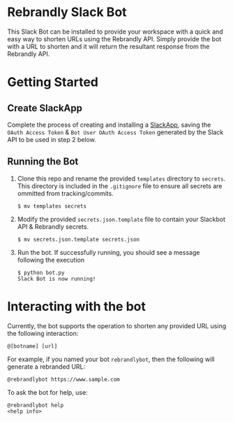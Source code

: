 # Rebrandly Slack Bot
This Slack Bot can be installed to provide your workspace with a quick and easy way to shorten URLs using the Rebrandly API. Simply provide the bot with a URL to shorten and it will return the resultant response from the Rebrandly API.

# Getting Started
## Create SlackApp
Complete the process of creating and installing a [SlackApp](https://api.slack.com/), saving the `OAuth Access Token` & `Bot User OAuth Access Token` generated by the Slack API to be used in step 2 below.


## Running the Bot
1. Clone this repo and rename the provided `templates` directory to `secrets`. This directory is included in the `.gitignore` file to ensure all secrets are ommitted from tracking/commits.
    ```
    $ mv templates secrets
    ```


2. Modify the provided `secrets.json.template` file to contain your Slackbot API & Rebrandly secrets.
    ```
    $ mv secrets.json.template secrets.json
    ```


3. Run the bot. If successfully running, you should see a message following the execution
    ```
    $ python bot.py
    Slack Bot is now running!
    ```

# Interacting with the bot
Currently, the bot supports the operation to shorten any provided URL using the following interaction:
```
@[botname] [url]
```

For example, if you named your bot `rebrandlybot`, then the following will generate a rebranded URL:
```
@rebrandlybot https://www.sample.com
```

To ask the bot for help, use:
```
@rebrandlybot help
<help info>
```